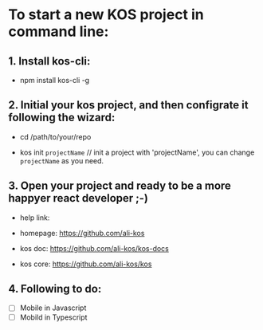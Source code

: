 # To start a new KOS project in command line:

## 1. Install kos-cli:

* npm install kos-cli -g

## 2. Initial your kos project, and then configrate it following the wizard:

* cd /path/to/your/repo

* kos init `projectName` // init a project with 'projectName', you can change `projectName` as you need.

## 3. Open your project and ready to be a more happyer react developer ;-)

* help link:

- homepage: https://github.com/ali-kos

- kos doc: https://github.com/ali-kos/kos-docs

- kos core: https://github.com/ali-kos/kos

## 4. Following to do:

- [ ] Mobile in Javascript
- [ ] Mobild in Typescript